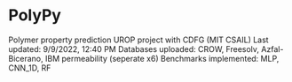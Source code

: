 # PolyPy
Polymer property prediction UROP project with CDFG (MIT CSAIL)
Last updated: 9/9/2022, 12:40 PM
Databases uploaded: CROW, Freesolv, Azfal-Bicerano, IBM permeability (seperate x6)
Benchmarks implemented: MLP, CNN_1D, RF
